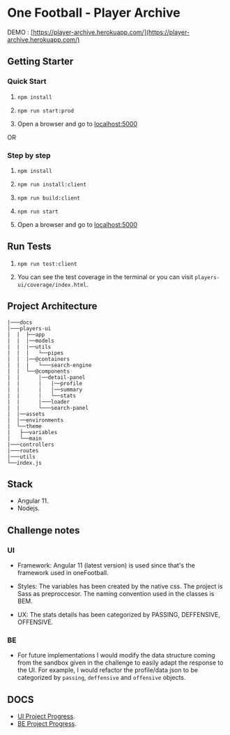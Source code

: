 # One Football - Player Archive

 DEMO :  [https://player-archive.herokuapp.com/](https://player-archive.herokuapp.com/)

## Getting Starter

### Quick Start

1. `npm install`

2. `npm run start:prod`

3. Open a browser and go to [localhost:5000](http://localhost:5000)

OR

### Step by step

1. `npm install` 

2. `npm run install:client`

3. `npm run build:client`

4. `npm run start`

5. Open a browser and go to [localhost:5000](http://localhost:5000)


## Run Tests

1. `npm run test:client`

2. You can see the test coverage in the terminal or you can visit `players-ui/coverage/index.html`.

## Project Architecture

```console
|───docs
|───players-ui
|  |  ├──app
|  |  |──models
|  |  |──utils
|  |  |   └──pipes
|  |  |──@containers
|  |  |   └───search-engine
|  |  └──@components
|  |      |──detail-panel
|  |      |   |──profile
|  |      |   |──summary
|  |      |   └──stats
|  |      |───loader
|  |      └───search-panel
|  |──assets
|  |──environments
|  └──theme
|   ├──variables
|   └──main
|───controllers
|───routes
|───utils
└──index.js
```
## Stack

- Angular 11.
- Nodejs.

## Challenge notes

### UI 

- Framework: Angular 11 (latest version) is used since that's the framework used in oneFootball.

- Styles: The variables has been created by the native css. The project is Sass as preproccesor. The naming convention used in the classes is BEM.

- UX: The stats details has been categorized by PASSING, DEFFENSIVE, OFFENSIVE.

### BE

- For future implementations I would modify the data structure coming from the sandbox given in the challenge to easily adapt the response to the UI. For example, I would refactor the profile/data json to be categorized by `passing`, `deffensive` and `offensive` objects.

## DOCS

- [UI Project Progress](players-ui/docs/progress.md).
- [BE Project Progress](./docs/progress.md).